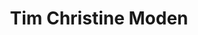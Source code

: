 ---
title: "Tim Christine Moden"
url: /bremen/tim-christine-moden-hindenburgstrasse/
shop: Kleidung
---